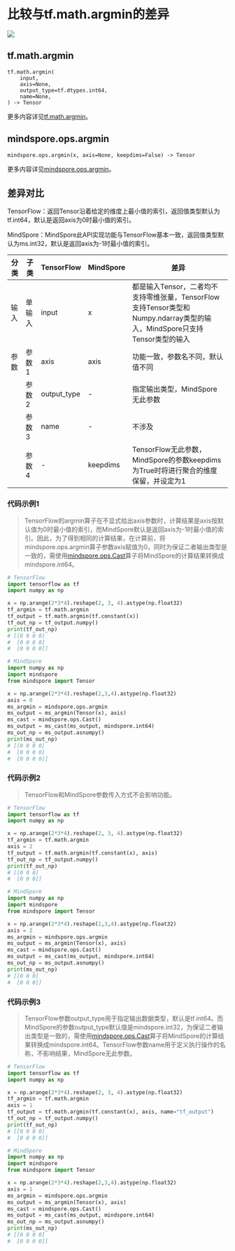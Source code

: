 # 比较与tf.math.argmin的差异

<a href="https://gitee.com/mindspore/docs/blob/r2.1/docs/mindspore/source_zh_cn/note/api_mapping/tensorflow_diff/argmin.md" target="_blank"><img src="https://mindspore-website.obs.cn-north-4.myhuaweicloud.com/website-images/r2.1/resource/_static/logo_source.png"></a>

## tf.math.argmin

```text
tf.math.argmin(
    input,
    axis=None,
    output_type=tf.dtypes.int64,
    name=None,
) -> Tensor
```

更多内容详见[tf.math.argmin](https://tensorflow.google.cn/versions/r2.6/api_docs/python/tf/math/argmin?hl=zh-cn)。

## mindspore.ops.argmin

```text
mindspore.ops.argmin(x, axis=None, keepdims=False) -> Tensor
```

更多内容详见[mindspore.ops.argmin](https://www.mindspore.cn/docs/zh-CN/r2.1/api_python/ops/mindspore.ops.argmin.html)。

## 差异对比

TensorFlow：返回Tensor沿着给定的维度上最小值的索引，返回值类型默认为tf.int64，默认是返回axis为0时最小值的索引。

MindSpore：MindSpore此API实现功能与TensorFlow基本一致，返回值类型默认为ms.int32，默认是返回axis为-1时最小值的索引。

| 分类 | 子类 |TensorFlow | MindSpore | 差异 |
| --- | --- | --- | --- |---|
|输入 | 单输入 | input | x |都是输入Tensor，二者均不支持零维张量，TensorFlow支持Tensor类型和Numpy.ndarray类型的输入，MindSpore只支持Tensor类型的输入 |
|参数 | 参数1 | axis | axis |功能一致，参数名不同，默认值不同 |
|     | 参数2 | output_type | -| 指定输出类型，MindSpore无此参数 |
|     | 参数3 | name | - | 不涉及 |
| | 参数4 | - | keepdims | TensorFlow无此参数，MindSpore的参数keepdims为True时将进行聚合的维度保留，并设定为1 |

### 代码示例1

> TensorFlow的argmin算子在不显式给出axis参数时，计算结果是axis按默认值为0时最小值的索引，而MindSpore默认是返回axis为-1时最小值的索引。因此，为了得到相同的计算结果，在计算前，将mindspore.ops.argmin算子参数axis赋值为0，同时为保证二者输出类型是一致的，需使用[mindspore.ops.Cast](https://mindspore.cn/docs/zh-CN/r2.1/api_python/ops/mindspore.ops.Cast.html)算子将MindSpore的计算结果转换成mindspore.int64。

```python
# TensorFlow
import tensorflow as tf
import numpy as np

x = np.arange(2*3*4).reshape(2, 3, 4).astype(np.float32)
tf_argmin = tf.math.argmin
tf_output = tf.math.argmin(tf.constant(x))
tf_out_np = tf_output.numpy()
print(tf_out_np)
# [[0 0 0 0]
#  [0 0 0 0]
#  [0 0 0 0]]

# MindSpore
import numpy as np
import mindspore
from mindspore import Tensor

x = np.arange(2*3*4).reshape(2,3,4).astype(np.float32)
axis = 0
ms_argmin = mindspore.ops.argmin
ms_output = ms_argmin(Tensor(x), axis)
ms_cast = mindspore.ops.Cast()
ms_output = ms_cast(ms_output, mindspore.int64)
ms_out_np = ms_output.asnumpy()
print(ms_out_np)
# [[0 0 0 0]
#  [0 0 0 0]
#  [0 0 0 0]]
```

### 代码示例2

> TensorFlow和MindSpore参数传入方式不会影响功能。

```python
# TensorFlow
import tensorflow as tf
import numpy as np

x = np.arange(2*3*4).reshape(2, 3, 4).astype(np.float32)
tf_argmin = tf.math.argmin
axis = 2
tf_output = tf.math.argmin(tf.constant(x), axis)
tf_out_np = tf_output.numpy()
print(tf_out_np)
# [[0 0 0]
#  [0 0 0]]

# MindSpore
import numpy as np
import mindspore
from mindspore import Tensor

x = np.arange(2*3*4).reshape(2,3,4).astype(np.float32)
axis = 2
ms_argmin = mindspore.ops.argmin
ms_output = ms_argmin(Tensor(x), axis)
ms_cast = mindspore.ops.Cast()
ms_output = ms_cast(ms_output, mindspore.int64)
ms_out_np = ms_output.asnumpy()
print(ms_out_np)
# [[0 0 0]
#  [0 0 0]]
```

### 代码示例3

> TensorFlow参数output_type用于指定输出数据类型，默认是tf.int64。而MindSpore的参数output_type默认值是mindspore.int32，为保证二者输出类型是一致的，需使用[mindspore.ops.Cast](https://mindspore.cn/docs/zh-CN/r2.1/api_python/ops/mindspore.ops.Cast.html)算子将MindSpore的计算结果转换成mindspore.int64。TensorFlow参数name用于定义执行操作的名称，不影响结果，MindSpore无此参数。

```python
# TensorFlow
import tensorflow as tf
import numpy as np

x = np.arange(2*3*4).reshape(2, 3, 4).astype(np.float32)
tf_argmin = tf.math.argmin
axis = 1
tf_output = tf.math.argmin(tf.constant(x), axis, name="tf_output")
tf_out_np = tf_output.numpy()
print(tf_out_np)
# [[0 0 0 0]
#  [0 0 0 0]]

# MindSpore
import numpy as np
import mindspore
from mindspore import Tensor

x = np.arange(2*3*4).reshape(2,3,4).astype(np.float32)
axis = 1
ms_argmin = mindspore.ops.argmin
ms_output = ms_argmin(Tensor(x), axis)
ms_cast = mindspore.ops.Cast()
ms_output = ms_cast(ms_output, mindspore.int64)
ms_out_np = ms_output.asnumpy()
print(ms_out_np)
# [[0 0 0 0]
#  [0 0 0 0]]
```
